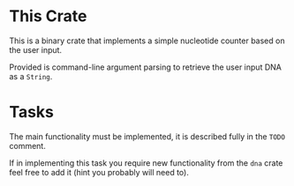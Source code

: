 # This Crate
This is a binary crate that implements a simple nucleotide counter based on the user input.

Provided is command-line argument parsing to retrieve the user input DNA as a `String`.

# Tasks
The main functionality must be implemented, it is described fully in the `TODO` comment.

If in implementing this task you require new functionality from the `dna` crate feel free to add it (hint you probably will need to).
